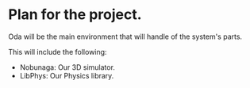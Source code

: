 # Plan for the project.

Oda will be the main environment that will handle of the system's parts.

This will include the following:
* Nobunaga: Our 3D simulator.
* LibPhys: Our Physics library.